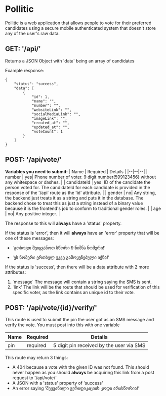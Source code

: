 
# Pollitic

Pollitic is a web application that allows people to vote for their preferred candidates using a secure mobile authenticated system that doesn't store any of the user's raw data.


## GET: '/api/'


Returns a JSON Object with 'data' being an array of candidates

Example response: 

    {
        "status": "success",
        "data": [
            {
                "id": 1,
                "name": "",
                "number": "",
                "websiteLink": "",
                "socialMediaLink": "",
                "imageLink": "",
                "created_at": "",
                "updated_at": "",
                "voteCount": 1
            }
        ]
    }



## POST: '/api/vote/'


**Variables you need to submit:**
| Name | Required | Details |
|--|--|--|
| number | yes| Phone number of voter. 9 digit number(599123456) without any whitespace or dashes. |
| candidateId | yes| ID of the candidate the person voted for. The candidateId for each candidate is provided in the response of the '/api' route as the 'id' attribute. |
| gender | no| Any string, the backend just treats it as a string and puts it in the database. The backend chose to treat this as just a string instead of a binary value because it is the frontend's job to conform to traditional gender roles. |
| age | no| Any positive integer.  |

The response to this will __always__ have a 'status' property.

If the status is 'error', then it will __always__ have an 'error' property that will be one of these messages:

 - 'გთხოვთ შეიყვანოთ სწორი 9 ნიშნა ნომერი!'
  
 - 'ეს ნომერი ერთხელ უკვე გამოყენებული იქნა!'

If the status is 'success', then there will be a data attribute with 2 more attributes: 

 1. 'message'
		 The message will contain a string saying the SMS is sent.
 2. 'link'
		 The link will be the route that should be used for verification of this specific voter, as the link contains an unique id to their vote.


## POST: '/api/vote/{id}/verify/'


 This route is used to submit the pin the user got as an SMS message and verify the vote.
 You must post into this with one variable

| Name | Required | Details |
|--|--|--|
| pin| required | 5 digit pin received by the user via SMS |

This route may return 3 things:

 - A 404 because a vote with the given ID was not found. This should never happen as you should __always__ be acquiring this link from a post request to '/api/vote/'
 - A JSON with a 'status' property of 'success'
 - An error saying 'შეყვანილი ვერიფიკაციის კოდი არასწორია!'

